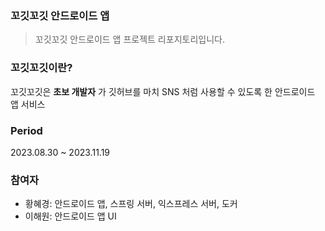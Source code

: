 ### 꼬깃꼬깃 안드로이드 앱
> 꼬깃꼬깃 안드로이드 앱 프로젝트 리포지토리입니다.

### 꼬깃꼬깃이란?
꼬깃꼬깃은 **초보 개발자** 가 깃허브를 마치 SNS 처럼 사용할 수 있도록 한 안드로이드 앱 서비스

### Period
2023.08.30 ~ 2023.11.19

### 참여자
- 황혜경: 안드로이드 앱, 스프링 서버, 익스프레스 서버, 도커
- 이해원: 안드로이드 앱 UI
